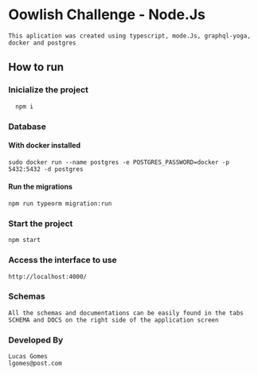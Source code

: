 # Oowlish Challenge - Node.Js

    This aplication was created using typescript, mode.Js, graphql-yoga, docker and postgres

## How to run

### Inicialize the project

      npm i

### Database

#### With docker installed

    sudo docker run --name postgres -e POSTGRES_PASSWORD=docker -p 5432:5432 -d postgres

#### Run the migrations

    npm run typeorm migration:run

### Start the project

    npm start

### Access the interface to use

    http://localhost:4000/

### Schemas

    All the schemas and documentations can be easily found in the tabs SCHEMA and DOCS on the right side of the application screen

### Developed By

    Lucas Gomes
    lgomes@post.com
